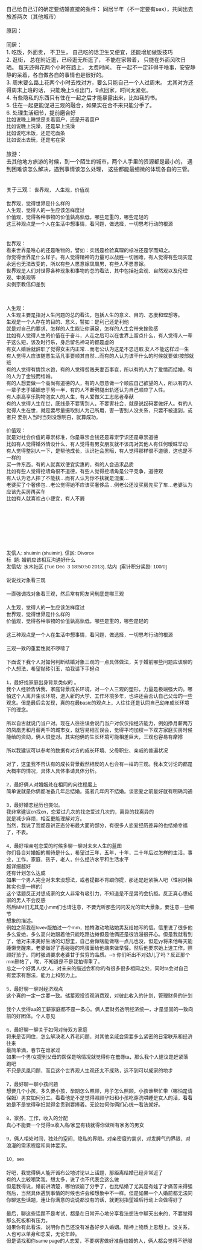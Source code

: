 <div id="sina_keyword_ad_area2" class="articalContent  ">
			自己给自己订的确定要结婚直接的条件： 同居半年（不一定要有sex），共同出去旅游两次（其他城市）
<div><br /></DIV>
<div>原因：</DIV>
<div><br /></DIV>
<div>同居：</DIV>
<div>1. 吃饭，外面贵， 不卫生， 自己吃的话卫生又便宜，还能增加做饭技巧</DIV>
<div>2. 逛街， 总在附近逛，已经逛无所逛了， 不能在家带着， 只能在外面风吹日晒。 每天还得花两个小时在路上， 太费时间。
在一起不一定非得干啥事，安安静静的呆着，各自做各自的事情也是很好的。</DIV>
<div>3. 周末要么路上花两个小时去找对方，要么只能自己一个人过周末。 尤其对方还得周末上班的话，
只能晚上5点出门，9点回家，时间太紧张。</DIV>
<div>4. 有些隐私的东西只有住在一起之后才能暴露出来，比如我的书。</DIV>
<div>5. 住在一起更能促进三观的融合，如果实在合不来只能分手了。</DIV>
<div>6. 处理生活细节，提前磨合好</DIV>
<div><span STYLE="font-family: 宋体, 'Lucida Grande', 'Lucida sans', Verdana, Arial, sans-serif; font-size: 13px; line-height: 18px; background-color: rgb(255, 255, 255);">
比如说晚上睡觉是关着窗户，还是开着窗户&nbsp;<wbr></SPAN><br STYLE="font-family: 宋体, 'Lucida Grande', 'Lucida sans', Verdana, Arial, sans-serif; font-size: 13px; line-height: 18px; background-color: rgb(255, 255, 255);" />

<span STYLE="font-family: 宋体, 'Lucida Grande', 'Lucida sans', Verdana, Arial, sans-serif; font-size: 13px; line-height: 18px; background-color: rgb(255, 255, 255);">
比如说晚上洗澡，还是早上洗澡&nbsp;<wbr>&nbsp;<wbr></SPAN><br STYLE="font-family: 宋体, 'Lucida Grande', 'Lucida sans', Verdana, Arial, sans-serif; font-size: 13px; line-height: 18px; background-color: rgb(255, 255, 255);" />

<span STYLE="font-family: 宋体, 'Lucida Grande', 'Lucida sans', Verdana, Arial, sans-serif; font-size: 13px; line-height: 18px; background-color: rgb(255, 255, 255);">
比如说吃米饭，还是吃面条&nbsp;<wbr></SPAN><br STYLE="font-family: 宋体, 'Lucida Grande', 'Lucida sans', Verdana, Arial, sans-serif; font-size: 13px; line-height: 18px; background-color: rgb(255, 255, 255);" />

<span STYLE="font-family: 宋体, 'Lucida Grande', 'Lucida sans', Verdana, Arial, sans-serif; font-size: 13px; line-height: 18px; background-color: rgb(255, 255, 255);">
比如说出去玩，还是宅在家&nbsp;<wbr></SPAN></DIV>
<div><br /></DIV>
<div>旅游：</DIV>
<div>去其他地方旅游的时候，到一个陌生的城市，两个人手里的资源都是最小的， 遇到困难该怎么解决，遇到事情该怎么处理，
这些都能最细微的体现各自的三管。</DIV>
<div><br /></DIV>
<div><br /></DIV>
<div>关于三观：&nbsp;<wbr><span STYLE="background-color: rgb(255, 255, 255); font-family: 宋体, 'Lucida Grande', 'Lucida sans', Verdana, Arial, sans-serif; font-size: 13px; line-height: 18px;">世界观，&nbsp;<wbr></SPAN><span STYLE="background-color: rgb(255, 255, 255); font-family: 宋体, 'Lucida Grande', 'Lucida sans', Verdana, Arial, sans-serif; font-size: 13px; line-height: 18px;">人生观，</SPAN><span STYLE="background-color: rgb(255, 255, 255); font-family: 宋体, 'Lucida Grande', 'Lucida sans', Verdana, Arial, sans-serif; font-size: 13px; line-height: 18px;">价值观</SPAN></DIV>
<div><span STYLE="background-color: rgb(255, 255, 255); font-family: 宋体, 'Lucida Grande', 'Lucida sans', Verdana, Arial, sans-serif; font-size: 13px; line-height: 18px;">
<br /></SPAN></DIV>
<div><span STYLE="font-family: 宋体, 'Lucida Grande', 'Lucida sans', Verdana, Arial, sans-serif; font-size: 13px; line-height: 18px; background-color: rgb(255, 255, 255);">
世界观，觉得世界是什么样的</SPAN><span STYLE="font-family: 宋体, 'Lucida Grande', 'Lucida sans', Verdana, Arial, sans-serif; font-size: 13px; line-height: 18px; background-color: rgb(255, 255, 255);">&nbsp;<wbr></SPAN></DIV>
<div><span STYLE="font-family: 宋体, 'Lucida Grande', 'Lucida sans', Verdana, Arial, sans-serif; font-size: 13px; line-height: 18px; background-color: rgb(255, 255, 255);">
人生观，觉得人的一生应该怎样度过&nbsp;<wbr></SPAN><br STYLE="font-family: 宋体, 'Lucida Grande', 'Lucida sans', Verdana, Arial, sans-serif; font-size: 13px; line-height: 18px; background-color: rgb(255, 255, 255);" />

<span STYLE="font-family: 宋体, 'Lucida Grande', 'Lucida sans', Verdana, Arial, sans-serif; font-size: 13px; line-height: 18px; background-color: rgb(255, 255, 255);">
价值观，觉得各种事物的价值孰高孰低，哪些是重的，哪些是轻的&nbsp;<wbr></SPAN><span STYLE="font-family: 宋体, 'Lucida Grande', 'Lucida sans', Verdana, Arial, sans-serif; font-size: 13px; line-height: 18px; background-color: rgb(255, 255, 255);">&nbsp;<wbr></SPAN><br STYLE="font-family: 宋体, 'Lucida Grande', 'Lucida sans', Verdana, Arial, sans-serif; font-size: 13px; line-height: 18px; background-color: rgb(255, 255, 255);" />

<span STYLE="font-family: 宋体, 'Lucida Grande', 'Lucida sans', Verdana, Arial, sans-serif; font-size: 13px; line-height: 18px; background-color: rgb(255, 255, 255);">
这三种观点是一个人在生活中想事情，看问题，做选择，一切思考行动的根源&nbsp;<wbr></SPAN></DIV>
<div><br /></DIV>
<div><br /></DIV>
<div><span STYLE="font-family: 宋体, 'Lucida Grande', 'Lucida sans', Verdana, Arial, sans-serif; font-size: 13px; line-height: 18px; background-color: rgb(255, 255, 255);">
世界观：</SPAN></DIV>
<div><span STYLE="font-family: 宋体, 'Lucida Grande', 'Lucida sans', Verdana, Arial, sans-serif; font-size: 13px; line-height: 18px; background-color: rgb(255, 255, 255);">
看来世界是唯心的还是唯物的，譬如：实践是检验真理的标准还是学而知之。</SPAN></DIV>
<div><span STYLE="font-family: 宋体, 'Lucida Grande', 'Lucida sans', Verdana, Arial, sans-serif; font-size: 13px; line-height: 18px; background-color: rgb(255, 255, 255);">
你觉得世界是什么样子。有人觉得精神的力量可以战胜一切困难，有人觉得有些现实是永远也无法改变的，所以有些人愿意嫁凤凰男，有些人不愿意嫁。</SPAN><span STYLE="font-family: 宋体, 'Lucida Grande', 'Lucida sans', Verdana, Arial, sans-serif; font-size: 13px; line-height: 18px; background-color: rgb(255, 255, 255);">&nbsp;<wbr></SPAN></DIV>
<div><span STYLE="font-family: 宋体, 'Lucida Grande', 'Lucida sans', Verdana, Arial, sans-serif; font-size: 13px; line-height: 18px; background-color: rgb(255, 255, 255);">
世界观是人们对世界各种现象和事物的总的看法，其中包括社会观、自然观以及伦理观、审美观等</SPAN></DIV>
<div><span STYLE="font-family: 宋体, 'Lucida Grande', 'Lucida sans', Verdana, Arial, sans-serif; font-size: 13px; line-height: 18px; background-color: rgb(255, 255, 255);">
实例宗教信仰差别&nbsp;<wbr></SPAN><br STYLE="font-family: 宋体, 'Lucida Grande', 'Lucida sans', Verdana, Arial, sans-serif; font-size: 13px; line-height: 18px; background-color: rgb(255, 255, 255);" />

<br /></DIV>
<div><span STYLE="font-family: 宋体, 'Lucida Grande', 'Lucida sans', Verdana, Arial, sans-serif; font-size: 13px; line-height: 18px; background-color: rgb(255, 255, 255);">
人生观：</SPAN></DIV>
<div><span STYLE="font-family: 宋体, 'Lucida Grande', 'Lucida sans', Verdana, Arial, sans-serif; font-size: 13px; line-height: 18px; background-color: rgb(255, 255, 255);">
人生观主要是指对人生问题的总的看法，包括人生的意义、目的、态度和理想等。</SPAN><span STYLE="font-family: 宋体, 'Lucida Grande', 'Lucida sans', Verdana, Arial, sans-serif; font-size: 13px; line-height: 18px; background-color: rgb(255, 255, 255);">&nbsp;<wbr></SPAN></DIV>
<div><span STYLE="font-family: 宋体, 'Lucida Grande', 'Lucida sans', Verdana, Arial, sans-serif; font-size: 13px; line-height: 18px; background-color: rgb(255, 255, 255);">
生观是一个人存在的目的、意义，譬如：是利己还是利他&nbsp;<wbr></SPAN></DIV>
<div><span STYLE="font-family: 宋体, 'Lucida Grande', 'Lucida sans', Verdana, Arial, sans-serif; font-size: 13px; line-height: 18px; background-color: rgb(255, 255, 255);">
就是对自己的要求，怎样的人生能让你满足，怎样的人生会带来挫败感</SPAN></DIV>
<div><span STYLE="font-family: 宋体, 'Lucida Grande', 'Lucida sans', Verdana, Arial, sans-serif; font-size: 13px; line-height: 18px; background-color: rgb(255, 255, 255);">
比如有人觉得人生的价值在于奋斗，人走之后可以在世界上留点什么，有人觉得人一辈子这么短，该及时行乐，身后留名神马的都是虚的</SPAN></DIV>
<div><span STYLE="background-color: rgb(255, 255, 255); font-family: 宋体, 'Lucida Grande', 'Lucida sans', Verdana, Arial, sans-serif; font-size: 13px; line-height: 18px;">
有女人婚后就辞职了觉得女主内正常…而老公认为这是不思进取.女人不能这样过一生</SPAN></DIV>
<div><span STYLE="font-family: 宋体, 'Lucida Grande', 'Lucida sans', Verdana, Arial, sans-serif; font-size: 13px; line-height: 18px; background-color: rgb(255, 255, 255);">
有人觉得人应该随意生活凡事要顺其自然…而有的人认为该干什么的时候就要做!按部就班</SPAN></DIV>
<div><span STYLE="font-family: 宋体, 'Lucida Grande', 'Lucida sans', Verdana, Arial, sans-serif; font-size: 13px; line-height: 18px; background-color: rgb(255, 255, 255);">
有的人觉得有情饮水饱，有的人觉得贫贱夫妻百事哀，所以有的人为了爱情而结婚，有的人为了金钱而结婚。&nbsp;<wbr></SPAN></DIV>
<div><span STYLE="font-family: 宋体, 'Lucida Grande', 'Lucida sans', Verdana, Arial, sans-serif; font-size: 13px; line-height: 18px; background-color: rgb(255, 255, 255);">
有的人想要做一个高尚有道德的人，有的人愿意做一个顺应自己欲望的人，所以有的人一辈子忠于婚姻忠于另一半，有的人不断劈腿出轨还认为自己顺应了人性。&nbsp;<wbr></SPAN></DIV>
<div><span STYLE="font-family: 宋体, 'Lucida Grande', 'Lucida sans', Verdana, Arial, sans-serif; font-size: 13px; line-height: 18px; background-color: rgb(255, 255, 255);">
有人崇高享乐购物泡女人的人生，有人爱做义工志愿者奉献&nbsp;<wbr></SPAN></DIV>
<div><span STYLE="font-family: 宋体, 'Lucida Grande', 'Lucida sans', Verdana, Arial, sans-serif; font-size: 13px; line-height: 18px; background-color: rgb(255, 255, 255);">
有的人觉得人生在世，底线是不要害别人，不要害社会，就是说起码要做好人。有的人觉</SPAN><span STYLE="font-family: 宋体, 'Lucida Grande', 'Lucida sans', Verdana, Arial, sans-serif; font-size: 13px; line-height: 18px; background-color: rgb(255, 255, 255);">得人生在世，就是要尽量摄取别人为己所用，害一害别人没关系，只要不被逮到，或者只&nbsp;<wbr></SPAN><span STYLE="font-family: 宋体, 'Lucida Grande', 'Lucida sans', Verdana, Arial, sans-serif; font-size: 13px; line-height: 18px; background-color: rgb(255, 255, 255);">要别人当时当刻没想明白，就算成功。&nbsp;<wbr></SPAN></DIV>
<div><br /></DIV>
<div><span STYLE="font-family: 宋体, 'Lucida Grande', 'Lucida sans', Verdana, Arial, sans-serif; font-size: 13px; line-height: 18px; background-color: rgb(255, 255, 255);">
价值观：&nbsp;<wbr></SPAN></DIV>
<div><span STYLE="font-family: 宋体, 'Lucida Grande', 'Lucida sans', Verdana, Arial, sans-serif; font-size: 13px; line-height: 18px; background-color: rgb(255, 255, 255);">
就是对社会价值的尊崇标准，你是尊崇金钱还是尊崇学识还是尊崇道德</SPAN></DIV>
<div><span STYLE="background-color: rgb(255, 255, 255); font-family: 宋体, 'Lucida Grande', 'Lucida sans', Verdana, Arial, sans-serif; font-size: 13px; line-height: 18px;">
比如有人觉得婚外情没什么，有人觉得有男女朋友就不该再对其他人有任何暧昧举动</SPAN></DIV>
<div><span STYLE="font-family: 宋体, 'Lucida Grande', 'Lucida sans', Verdana, Arial, sans-serif; font-size: 13px; line-height: 18px; background-color: rgb(255, 255, 255);">
有人觉得整别人一下，是帮他成长，认识社会黑暗，有人觉得那样很不道德，这也是不一样的</SPAN></DIV>
<div><span STYLE="font-family: 宋体, 'Lucida Grande', 'Lucida sans', Verdana, Arial, sans-serif; font-size: 13px; line-height: 18px; background-color: rgb(255, 255, 255);">
买一件东西，有的人就喜欢便宜实惠的，有的人会追求品质</SPAN></DIV>
<div><span STYLE="font-family: 宋体, 'Lucida Grande', 'Lucida sans', Verdana, Arial, sans-serif; font-size: 13px; line-height: 18px; background-color: rgb(255, 255, 255);">
比如有些人觉得挖墙角很不道德，有些人觉得挖墙角是公平竞争，道德观</SPAN></DIV>
<div><span STYLE="font-family: 宋体, 'Lucida Grande', 'Lucida sans', Verdana, Arial, sans-serif; font-size: 13px; line-height: 18px; background-color: rgb(255, 255, 255);">
有人认为老人摔了不能扶…而有人认为你不扶就是混蛋…&nbsp;<wbr></SPAN></DIV>
<div><span STYLE="font-family: 宋体, 'Lucida Grande', 'Lucida sans', Verdana, Arial, sans-serif; font-size: 13px; line-height: 18px; background-color: rgb(255, 255, 255);">
老婆买了个奢侈包…老公觉得她不应该买奢侈品…例老公还没买房先买了车…老婆认为应该先买房再买车</SPAN></DIV>
<div><span STYLE="font-family: 宋体, 'Lucida Grande', 'Lucida sans', Verdana, Arial, sans-serif; font-size: 13px; line-height: 18px; background-color: rgb(255, 255, 255);">
比如有人就喜欢占小便宜，有人不屑&nbsp;<wbr></SPAN></DIV>
<div><span STYLE="font-family: 宋体, 'Lucida Grande', 'Lucida sans', Verdana, Arial, sans-serif; font-size: 13px; line-height: 18px; background-color: rgb(255, 255, 255);">
<br /></SPAN></DIV>
<div><span STYLE="font-family: 宋体, 'Lucida Grande', 'Lucida sans', Verdana, Arial, sans-serif; font-size: 13px; line-height: 18px; background-color: rgb(255, 255, 255);">
<br /></SPAN></DIV>
<div><span STYLE="font-family: 宋体, 'Lucida Grande', 'Lucida sans', Verdana, Arial, sans-serif; font-size: 13px; line-height: 18px; background-color: rgb(255, 255, 255);">
<br /></SPAN></DIV>
<div><span STYLE="font-family: 宋体, 'Lucida Grande', 'Lucida sans', Verdana, Arial, sans-serif; font-size: 13px; line-height: 18px; background-color: rgb(255, 255, 255);">
<br /></SPAN></DIV>
<div><span STYLE="font-family: 宋体, 'Lucida Grande', 'Lucida sans', Verdana, Arial, sans-serif; font-size: 13px; line-height: 18px; background-color: rgb(255, 255, 255);">
<br /></SPAN></DIV>
<div><span STYLE="font-family: 宋体, 'Lucida Grande', 'Lucida sans', Verdana, Arial, sans-serif; font-size: 13px; line-height: 18px; background-color: rgb(255, 255, 255);">
<br /></SPAN></DIV>
<div><span STYLE="font-family: 宋体, 'Lucida Grande', 'Lucida sans', Verdana, Arial, sans-serif; font-size: 13px; line-height: 18px; background-color: rgb(255, 255, 255);">
<br /></SPAN></DIV>
<div><span STYLE="font-family: 宋体, 'Lucida Grande', 'Lucida sans', Verdana, Arial, sans-serif; font-size: 13px; line-height: 18px; background-color: rgb(255, 255, 255);">
发信人: shuimin (shuimin), 信区:
Divorce&nbsp;<wbr></SPAN><br STYLE="font-family: 宋体, 'Lucida Grande', 'Lucida sans', Verdana, Arial, sans-serif; font-size: 13px; line-height: 18px; background-color: rgb(255, 255, 255);" />

<span STYLE="font-family: 宋体, 'Lucida Grande', 'Lucida sans', Verdana, Arial, sans-serif; font-size: 13px; line-height: 18px; background-color: rgb(255, 255, 255);">
标&nbsp;<wbr>&nbsp;<wbr>题:
婚前应该相互沟通好什么&nbsp;<wbr></SPAN><br STYLE="font-family: 宋体, 'Lucida Grande', 'Lucida sans', Verdana, Arial, sans-serif; font-size: 13px; line-height: 18px; background-color: rgb(255, 255, 255);" />

<span STYLE="font-family: 宋体, 'Lucida Grande', 'Lucida sans', Verdana, Arial, sans-serif; font-size: 13px; line-height: 18px; background-color: rgb(255, 255, 255);">
发信站: 水木社区 (Tue Dec&nbsp;<wbr>&nbsp;<wbr>3 18:50:50
2013), 站内&nbsp;<wbr>&nbsp;<wbr>[累计积分奖励:
100/0]&nbsp;<wbr></SPAN><br STYLE="font-family: 宋体, 'Lucida Grande', 'Lucida sans', Verdana, Arial, sans-serif; font-size: 13px; line-height: 18px; background-color: rgb(255, 255, 255);" />

<span STYLE="font-family: 宋体, 'Lucida Grande', 'Lucida sans', Verdana, Arial, sans-serif; font-size: 13px; line-height: 18px; background-color: rgb(255, 255, 255);">
&nbsp;<wbr></SPAN></DIV>
<div><span STYLE="font-family: 宋体, 'Lucida Grande', 'Lucida sans', Verdana, Arial, sans-serif; font-size: 13px; line-height: 18px; background-color: rgb(255, 255, 255);">
说说找对象看三观&nbsp;<wbr></SPAN><br STYLE="font-family: 宋体, 'Lucida Grande', 'Lucida sans', Verdana, Arial, sans-serif; font-size: 13px; line-height: 18px; background-color: rgb(255, 255, 255);" />

<span STYLE="font-family: 宋体, 'Lucida Grande', 'Lucida sans', Verdana, Arial, sans-serif; font-size: 13px; line-height: 18px; background-color: rgb(255, 255, 255);">
&nbsp;<wbr>&nbsp;<wbr></SPAN><br STYLE="font-family: 宋体, 'Lucida Grande', 'Lucida sans', Verdana, Arial, sans-serif; font-size: 13px; line-height: 18px; background-color: rgb(255, 255, 255);" />

<span STYLE="font-family: 宋体, 'Lucida Grande', 'Lucida sans', Verdana, Arial, sans-serif; font-size: 13px; line-height: 18px; background-color: rgb(255, 255, 255);">
一直强调找对象看三观，然后常有网友问到底是哪三观&nbsp;<wbr></SPAN><br STYLE="font-family: 宋体, 'Lucida Grande', 'Lucida sans', Verdana, Arial, sans-serif; font-size: 13px; line-height: 18px; background-color: rgb(255, 255, 255);" />

<span STYLE="font-family: 宋体, 'Lucida Grande', 'Lucida sans', Verdana, Arial, sans-serif; font-size: 13px; line-height: 18px; background-color: rgb(255, 255, 255);">
&nbsp;<wbr>&nbsp;<wbr></SPAN><br STYLE="font-family: 宋体, 'Lucida Grande', 'Lucida sans', Verdana, Arial, sans-serif; font-size: 13px; line-height: 18px; background-color: rgb(255, 255, 255);" />

<span STYLE="font-family: 宋体, 'Lucida Grande', 'Lucida sans', Verdana, Arial, sans-serif; font-size: 13px; line-height: 18px; background-color: rgb(255, 255, 255);">
人生观，觉得人的一生应该怎样度过&nbsp;<wbr></SPAN><br STYLE="font-family: 宋体, 'Lucida Grande', 'Lucida sans', Verdana, Arial, sans-serif; font-size: 13px; line-height: 18px; background-color: rgb(255, 255, 255);" />

<span STYLE="font-family: 宋体, 'Lucida Grande', 'Lucida sans', Verdana, Arial, sans-serif; font-size: 13px; line-height: 18px; background-color: rgb(255, 255, 255);">
世界观，觉得世界是什么样的&nbsp;<wbr></SPAN><br STYLE="font-family: 宋体, 'Lucida Grande', 'Lucida sans', Verdana, Arial, sans-serif; font-size: 13px; line-height: 18px; background-color: rgb(255, 255, 255);" />

<span STYLE="font-family: 宋体, 'Lucida Grande', 'Lucida sans', Verdana, Arial, sans-serif; font-size: 13px; line-height: 18px; background-color: rgb(255, 255, 255);">
价值观，觉得各种事物的价值孰高孰低，哪些是重的，哪些是轻的&nbsp;<wbr></SPAN><br STYLE="font-family: 宋体, 'Lucida Grande', 'Lucida sans', Verdana, Arial, sans-serif; font-size: 13px; line-height: 18px; background-color: rgb(255, 255, 255);" />

<span STYLE="font-family: 宋体, 'Lucida Grande', 'Lucida sans', Verdana, Arial, sans-serif; font-size: 13px; line-height: 18px; background-color: rgb(255, 255, 255);">
&nbsp;<wbr>&nbsp;<wbr></SPAN><br STYLE="font-family: 宋体, 'Lucida Grande', 'Lucida sans', Verdana, Arial, sans-serif; font-size: 13px; line-height: 18px; background-color: rgb(255, 255, 255);" />

<span STYLE="font-family: 宋体, 'Lucida Grande', 'Lucida sans', Verdana, Arial, sans-serif; font-size: 13px; line-height: 18px; background-color: rgb(255, 255, 255);">
这三种观点是一个人在生活中想事情，看问题，做选择，一切思考行动的根源&nbsp;<wbr></SPAN><br STYLE="font-family: 宋体, 'Lucida Grande', 'Lucida sans', Verdana, Arial, sans-serif; font-size: 13px; line-height: 18px; background-color: rgb(255, 255, 255);" />

<span STYLE="font-family: 宋体, 'Lucida Grande', 'Lucida sans', Verdana, Arial, sans-serif; font-size: 13px; line-height: 18px; background-color: rgb(255, 255, 255);">
&nbsp;<wbr>&nbsp;<wbr></SPAN><br STYLE="font-family: 宋体, 'Lucida Grande', 'Lucida sans', Verdana, Arial, sans-serif; font-size: 13px; line-height: 18px; background-color: rgb(255, 255, 255);" />

<span STYLE="font-family: 宋体, 'Lucida Grande', 'Lucida sans', Verdana, Arial, sans-serif; font-size: 13px; line-height: 18px; background-color: rgb(255, 255, 255);">
三观一致的重要性就不啰嗦了&nbsp;<wbr></SPAN><br STYLE="font-family: 宋体, 'Lucida Grande', 'Lucida sans', Verdana, Arial, sans-serif; font-size: 13px; line-height: 18px; background-color: rgb(255, 255, 255);" />

<span STYLE="font-family: 宋体, 'Lucida Grande', 'Lucida sans', Verdana, Arial, sans-serif; font-size: 13px; line-height: 18px; background-color: rgb(255, 255, 255);">
&nbsp;<wbr>&nbsp;<wbr></SPAN><br STYLE="font-family: 宋体, 'Lucida Grande', 'Lucida sans', Verdana, Arial, sans-serif; font-size: 13px; line-height: 18px; background-color: rgb(255, 255, 255);" />

<span STYLE="font-family: 宋体, 'Lucida Grande', 'Lucida sans', Verdana, Arial, sans-serif; font-size: 13px; line-height: 18px; background-color: rgb(255, 255, 255);">
下面说下我个人对如何判断结婚对象三观的一点具体做法，关于婚前哪些问题应该聊的&nbsp;<wbr></SPAN><br STYLE="font-family: 宋体, 'Lucida Grande', 'Lucida sans', Verdana, Arial, sans-serif; font-size: 13px; line-height: 18px; background-color: rgb(255, 255, 255);" />

<span STYLE="font-family: 宋体, 'Lucida Grande', 'Lucida sans', Verdana, Arial, sans-serif; font-size: 13px; line-height: 18px; background-color: rgb(255, 255, 255);">
个人想法，希望抛砖引玉，拍我请下手轻点&nbsp;<wbr></SPAN><br STYLE="font-family: 宋体, 'Lucida Grande', 'Lucida sans', Verdana, Arial, sans-serif; font-size: 13px; line-height: 18px; background-color: rgb(255, 255, 255);" />

<span STYLE="font-family: 宋体, 'Lucida Grande', 'Lucida sans', Verdana, Arial, sans-serif; font-size: 13px; line-height: 18px; background-color: rgb(255, 255, 255);">
&nbsp;<wbr>&nbsp;<wbr></SPAN><br STYLE="font-family: 宋体, 'Lucida Grande', 'Lucida sans', Verdana, Arial, sans-serif; font-size: 13px; line-height: 18px; background-color: rgb(255, 255, 255);" />

<span STYLE="font-family: 宋体, 'Lucida Grande', 'Lucida sans', Verdana, Arial, sans-serif; font-size: 13px; line-height: 18px; background-color: rgb(255, 255, 255);">
1，最好找家庭出身背景类似的 。&nbsp;<wbr></SPAN><br STYLE="font-family: 宋体, 'Lucida Grande', 'Lucida sans', Verdana, Arial, sans-serif; font-size: 13px; line-height: 18px; background-color: rgb(255, 255, 255);" />

<span STYLE="font-family: 宋体, 'Lucida Grande', 'Lucida sans', Verdana, Arial, sans-serif; font-size: 13px; line-height: 18px; background-color: rgb(255, 255, 255);">
我个人经验告诉我，家庭背景成长环境，对一个人三观的塑形，力量是极端强大的。哪&nbsp;<wbr></SPAN><br STYLE="font-family: 宋体, 'Lucida Grande', 'Lucida sans', Verdana, Arial, sans-serif; font-size: 13px; line-height: 18px; background-color: rgb(255, 255, 255);" />

<span STYLE="font-family: 宋体, 'Lucida Grande', 'Lucida sans', Verdana, Arial, sans-serif; font-size: 13px; line-height: 18px; background-color: rgb(255, 255, 255);">
怕这个人离开生长环境，进入新的大学、工作环境多年，也许还会否认自己父母的一些&nbsp;<wbr></SPAN><br STYLE="font-family: 宋体, 'Lucida Grande', 'Lucida sans', Verdana, Arial, sans-serif; font-size: 13px; line-height: 18px; background-color: rgb(255, 255, 255);" />

<span STYLE="font-family: 宋体, 'Lucida Grande', 'Lucida sans', Verdana, Arial, sans-serif; font-size: 13px; line-height: 18px; background-color: rgb(255, 255, 255);">
观念。但是最后会发现，真的在最basic的观点上，人往往还是认同自己幼年成长环境&nbsp;<wbr></SPAN><br STYLE="font-family: 宋体, 'Lucida Grande', 'Lucida sans', Verdana, Arial, sans-serif; font-size: 13px; line-height: 18px; background-color: rgb(255, 255, 255);" />

<span STYLE="font-family: 宋体, 'Lucida Grande', 'Lucida sans', Verdana, Arial, sans-serif; font-size: 13px; line-height: 18px; background-color: rgb(255, 255, 255);">
下的理念。&nbsp;<wbr></SPAN><br STYLE="font-family: 宋体, 'Lucida Grande', 'Lucida sans', Verdana, Arial, sans-serif; font-size: 13px; line-height: 18px; background-color: rgb(255, 255, 255);" />

<span STYLE="font-family: 宋体, 'Lucida Grande', 'Lucida sans', Verdana, Arial, sans-serif; font-size: 13px; line-height: 18px; background-color: rgb(255, 255, 255);">
&nbsp;<wbr>&nbsp;<wbr></SPAN><br STYLE="font-family: 宋体, 'Lucida Grande', 'Lucida sans', Verdana, Arial, sans-serif; font-size: 13px; line-height: 18px; background-color: rgb(255, 255, 255);" />

<span STYLE="font-family: 宋体, 'Lucida Grande', 'Lucida sans', Verdana, Arial, sans-serif; font-size: 13px; line-height: 18px; background-color: rgb(255, 255, 255);">
所以自古就说门当户对。现在人往往误会说门当户对仅仅指经济能力，例如挣月薪两万&nbsp;<wbr></SPAN><br STYLE="font-family: 宋体, 'Lucida Grande', 'Lucida sans', Verdana, Arial, sans-serif; font-size: 13px; line-height: 18px; background-color: rgb(255, 255, 255);" />

<span STYLE="font-family: 宋体, 'Lucida Grande', 'Lucida sans', Verdana, Arial, sans-serif; font-size: 13px; line-height: 18px; background-color: rgb(255, 255, 255);">
的凤凰男和月薪两千的城市女，就容易相互误会，觉得平均加权一下双方家庭买房时候&nbsp;<wbr></SPAN><br STYLE="font-family: 宋体, 'Lucida Grande', 'Lucida sans', Verdana, Arial, sans-serif; font-size: 13px; line-height: 18px; background-color: rgb(255, 255, 255);" />

<span STYLE="font-family: 宋体, 'Lucida Grande', 'Lucida sans', Verdana, Arial, sans-serif; font-size: 13px; line-height: 18px; background-color: rgb(255, 255, 255);">
能给的资助，俩人很登对。其实他俩的生长环境可能相差巨大，三观也容易有摩擦&nbsp;<wbr></SPAN><br STYLE="font-family: 宋体, 'Lucida Grande', 'Lucida sans', Verdana, Arial, sans-serif; font-size: 13px; line-height: 18px; background-color: rgb(255, 255, 255);" />

<span STYLE="font-family: 宋体, 'Lucida Grande', 'Lucida sans', Verdana, Arial, sans-serif; font-size: 13px; line-height: 18px; background-color: rgb(255, 255, 255);">
&nbsp;<wbr>&nbsp;<wbr></SPAN><br STYLE="font-family: 宋体, 'Lucida Grande', 'Lucida sans', Verdana, Arial, sans-serif; font-size: 13px; line-height: 18px; background-color: rgb(255, 255, 255);" />

<span STYLE="font-family: 宋体, 'Lucida Grande', 'Lucida sans', Verdana, Arial, sans-serif; font-size: 13px; line-height: 18px; background-color: rgb(255, 255, 255);">
所以我建议可以参考的数据有对方的成长环境、父母职业、亲戚的普遍状况&nbsp;<wbr></SPAN><br STYLE="font-family: 宋体, 'Lucida Grande', 'Lucida sans', Verdana, Arial, sans-serif; font-size: 13px; line-height: 18px; background-color: rgb(255, 255, 255);" />

<span STYLE="font-family: 宋体, 'Lucida Grande', 'Lucida sans', Verdana, Arial, sans-serif; font-size: 13px; line-height: 18px; background-color: rgb(255, 255, 255);">
&nbsp;<wbr>&nbsp;<wbr></SPAN><br STYLE="font-family: 宋体, 'Lucida Grande', 'Lucida sans', Verdana, Arial, sans-serif; font-size: 13px; line-height: 18px; background-color: rgb(255, 255, 255);" />

<span STYLE="font-family: 宋体, 'Lucida Grande', 'Lucida sans', Verdana, Arial, sans-serif; font-size: 13px; line-height: 18px; background-color: rgb(255, 255, 255);">
对了，这里我不否认有的成长背景截然相反的人也会有一样的三观。我本文讨论的都是&nbsp;<wbr></SPAN><br STYLE="font-family: 宋体, 'Lucida Grande', 'Lucida sans', Verdana, Arial, sans-serif; font-size: 13px; line-height: 18px; background-color: rgb(255, 255, 255);" />

<span STYLE="font-family: 宋体, 'Lucida Grande', 'Lucida sans', Verdana, Arial, sans-serif; font-size: 13px; line-height: 18px; background-color: rgb(255, 255, 255);">
大概率的情况，具体人具体事请具体分析。&nbsp;<wbr></SPAN><br STYLE="font-family: 宋体, 'Lucida Grande', 'Lucida sans', Verdana, Arial, sans-serif; font-size: 13px; line-height: 18px; background-color: rgb(255, 255, 255);" />

<span STYLE="font-family: 宋体, 'Lucida Grande', 'Lucida sans', Verdana, Arial, sans-serif; font-size: 13px; line-height: 18px; background-color: rgb(255, 255, 255);">
&nbsp;<wbr>&nbsp;<wbr></SPAN><br STYLE="font-family: 宋体, 'Lucida Grande', 'Lucida sans', Verdana, Arial, sans-serif; font-size: 13px; line-height: 18px; background-color: rgb(255, 255, 255);" />

<span STYLE="font-family: 宋体, 'Lucida Grande', 'Lucida sans', Verdana, Arial, sans-serif; font-size: 13px; line-height: 18px; background-color: rgb(255, 255, 255);">
2，最好俩人对婚姻处在相同的向往程度上&nbsp;<wbr></SPAN><br STYLE="font-family: 宋体, 'Lucida Grande', 'Lucida sans', Verdana, Arial, sans-serif; font-size: 13px; line-height: 18px; background-color: rgb(255, 255, 255);" />

<span STYLE="font-family: 宋体, 'Lucida Grande', 'Lucida sans', Verdana, Arial, sans-serif; font-size: 13px; line-height: 18px; background-color: rgb(255, 255, 255);">
简单说就是你俩都准备几年后结婚。或者几年内不结婚。谈恋爱之前最好就有明确沟通&nbsp;<wbr></SPAN><br STYLE="font-family: 宋体, 'Lucida Grande', 'Lucida sans', Verdana, Arial, sans-serif; font-size: 13px; line-height: 18px; background-color: rgb(255, 255, 255);" />

<span STYLE="font-family: 宋体, 'Lucida Grande', 'Lucida sans', Verdana, Arial, sans-serif; font-size: 13px; line-height: 18px; background-color: rgb(255, 255, 255);">
&nbsp;<wbr>&nbsp;<wbr></SPAN><br STYLE="font-family: 宋体, 'Lucida Grande', 'Lucida sans', Verdana, Arial, sans-serif; font-size: 13px; line-height: 18px; background-color: rgb(255, 255, 255);" />

<span STYLE="font-family: 宋体, 'Lucida Grande', 'Lucida sans', Verdana, Arial, sans-serif; font-size: 13px; line-height: 18px; background-color: rgb(255, 255, 255);">
3，最好婚恋经历也类似。&nbsp;<wbr></SPAN><br STYLE="font-family: 宋体, 'Lucida Grande', 'Lucida sans', Verdana, Arial, sans-serif; font-size: 13px; line-height: 18px; background-color: rgb(255, 255, 255);" />

<span STYLE="font-family: 宋体, 'Lucida Grande', 'Lucida sans', Verdana, Arial, sans-serif; font-size: 13px; line-height: 18px; background-color: rgb(255, 255, 255);">
我非常建议cn找cn，恋爱过几次的找恋爱过几次的，离异的找离异的&nbsp;<wbr></SPAN><br STYLE="font-family: 宋体, 'Lucida Grande', 'Lucida sans', Verdana, Arial, sans-serif; font-size: 13px; line-height: 18px; background-color: rgb(255, 255, 255);" />

<span STYLE="font-family: 宋体, 'Lucida Grande', 'Lucida sans', Verdana, Arial, sans-serif; font-size: 13px; line-height: 18px; background-color: rgb(255, 255, 255);">
就是减少麻烦，相互更能理解对方。&nbsp;<wbr></SPAN><br STYLE="font-family: 宋体, 'Lucida Grande', 'Lucida sans', Verdana, Arial, sans-serif; font-size: 13px; line-height: 18px; background-color: rgb(255, 255, 255);" />

<span STYLE="font-family: 宋体, 'Lucida Grande', 'Lucida sans', Verdana, Arial, sans-serif; font-size: 13px; line-height: 18px; background-color: rgb(255, 255, 255);">
当然，我说了我都是讲正态分布最大面的部分，有很多人恋爱经历差异的也结婚幸福&nbsp;<wbr></SPAN><br STYLE="font-family: 宋体, 'Lucida Grande', 'Lucida sans', Verdana, Arial, sans-serif; font-size: 13px; line-height: 18px; background-color: rgb(255, 255, 255);" />

<span STYLE="font-family: 宋体, 'Lucida Grande', 'Lucida sans', Verdana, Arial, sans-serif; font-size: 13px; line-height: 18px; background-color: rgb(255, 255, 255);">
了，不表。&nbsp;<wbr></SPAN><br STYLE="font-family: 宋体, 'Lucida Grande', 'Lucida sans', Verdana, Arial, sans-serif; font-size: 13px; line-height: 18px; background-color: rgb(255, 255, 255);" />

<span STYLE="font-family: 宋体, 'Lucida Grande', 'Lucida sans', Verdana, Arial, sans-serif; font-size: 13px; line-height: 18px; background-color: rgb(255, 255, 255);">
&nbsp;<wbr>&nbsp;<wbr></SPAN><br STYLE="font-family: 宋体, 'Lucida Grande', 'Lucida sans', Verdana, Arial, sans-serif; font-size: 13px; line-height: 18px; background-color: rgb(255, 255, 255);" />

<span STYLE="font-family: 宋体, 'Lucida Grande', 'Lucida sans', Verdana, Arial, sans-serif; font-size: 13px; line-height: 18px; background-color: rgb(255, 255, 255);">
4，最好相亲啦恋爱的时候多聊一聊对未来人生的蓝图&nbsp;<wbr></SPAN><br STYLE="font-family: 宋体, 'Lucida Grande', 'Lucida sans', Verdana, Arial, sans-serif; font-size: 13px; line-height: 18px; background-color: rgb(255, 255, 255);" />

<span STYLE="font-family: 宋体, 'Lucida Grande', 'Lucida sans', Verdana, Arial, sans-serif; font-size: 13px; line-height: 18px; background-color: rgb(255, 255, 255);">
你们各自对婚姻的期待是什么，希望过三年，五年，十年，二十年后过怎样的生活，事&nbsp;<wbr></SPAN><br STYLE="font-family: 宋体, 'Lucida Grande', 'Lucida sans', Verdana, Arial, sans-serif; font-size: 13px; line-height: 18px; background-color: rgb(255, 255, 255);" />

<span STYLE="font-family: 宋体, 'Lucida Grande', 'Lucida sans', Verdana, Arial, sans-serif; font-size: 13px; line-height: 18px; background-color: rgb(255, 255, 255);">
业，工作，家庭，孩子，老人，什么经济水平和生活水平&nbsp;<wbr></SPAN><br STYLE="font-family: 宋体, 'Lucida Grande', 'Lucida sans', Verdana, Arial, sans-serif; font-size: 13px; line-height: 18px; background-color: rgb(255, 255, 255);" />

<span STYLE="font-family: 宋体, 'Lucida Grande', 'Lucida sans', Verdana, Arial, sans-serif; font-size: 13px; line-height: 18px; background-color: rgb(255, 255, 255);">
越详细越好&nbsp;<wbr></SPAN><br STYLE="font-family: 宋体, 'Lucida Grande', 'Lucida sans', Verdana, Arial, sans-serif; font-size: 13px; line-height: 18px; background-color: rgb(255, 255, 255);" />

<span STYLE="font-family: 宋体, 'Lucida Grande', 'Lucida sans', Verdana, Arial, sans-serif; font-size: 13px; line-height: 18px; background-color: rgb(255, 255, 255);">
还有计划怎么达成&nbsp;<wbr></SPAN><br STYLE="font-family: 宋体, 'Lucida Grande', 'Lucida sans', Verdana, Arial, sans-serif; font-size: 13px; line-height: 18px; background-color: rgb(255, 255, 255);" />

<span STYLE="font-family: 宋体, 'Lucida Grande', 'Lucida sans', Verdana, Arial, sans-serif; font-size: 13px; line-height: 18px; background-color: rgb(255, 255, 255);">
如果一个男人完全对未来没想法，或者提都不肯跟你提，那还是赶紧换人吧（性别对换&nbsp;<wbr></SPAN><br STYLE="font-family: 宋体, 'Lucida Grande', 'Lucida sans', Verdana, Arial, sans-serif; font-size: 13px; line-height: 18px; background-color: rgb(255, 255, 255);" />

<span STYLE="font-family: 宋体, 'Lucida Grande', 'Lucida sans', Verdana, Arial, sans-serif; font-size: 13px; line-height: 18px; background-color: rgb(255, 255, 255);">
其实也是一样的）&nbsp;<wbr></SPAN><br STYLE="font-family: 宋体, 'Lucida Grande', 'Lucida sans', Verdana, Arial, sans-serif; font-size: 13px; line-height: 18px; background-color: rgb(255, 255, 255);" />

<span STYLE="font-family: 宋体, 'Lucida Grande', 'Lucida sans', Verdana, Arial, sans-serif; font-size: 13px; line-height: 18px; background-color: rgb(255, 255, 255);">
这个话题反正对想成家的女人非常有吸引力，不知道是不是男的会抗拒。反正真心想成&nbsp;<wbr></SPAN><br STYLE="font-family: 宋体, 'Lucida Grande', 'Lucida sans', Verdana, Arial, sans-serif; font-size: 13px; line-height: 18px; background-color: rgb(255, 255, 255);" />

<span STYLE="font-family: 宋体, 'Lucida Grande', 'Lucida sans', Verdana, Arial, sans-serif; font-size: 13px; line-height: 18px; background-color: rgb(255, 255, 255);">
家的男人不会反感&nbsp;<wbr></SPAN><br STYLE="font-family: 宋体, 'Lucida Grande', 'Lucida sans', Verdana, Arial, sans-serif; font-size: 13px; line-height: 18px; background-color: rgb(255, 255, 255);" />

<span STYLE="font-family: 宋体, 'Lucida Grande', 'Lucida sans', Verdana, Arial, sans-serif; font-size: 13px; line-height: 18px; background-color: rgb(255, 255, 255);">
然后MM们尤其是小mm们也请注意，不要光听那些闪闪发光的宏大景象，要注意一些细节&nbsp;<wbr></SPAN><br STYLE="font-family: 宋体, 'Lucida Grande', 'Lucida sans', Verdana, Arial, sans-serif; font-size: 13px; line-height: 18px; background-color: rgb(255, 255, 255);" />

<span STYLE="font-family: 宋体, 'Lucida Grande', 'Lucida sans', Verdana, Arial, sans-serif; font-size: 13px; line-height: 18px; background-color: rgb(255, 255, 255);">
想象的描述。&nbsp;<wbr></SPAN><br STYLE="font-family: 宋体, 'Lucida Grande', 'Lucida sans', Verdana, Arial, sans-serif; font-size: 13px; line-height: 18px; background-color: rgb(255, 255, 255);" />

<span STYLE="font-family: 宋体, 'Lucida Grande', 'Lucida sans', Verdana, Arial, sans-serif; font-size: 13px; line-height: 18px; background-color: rgb(255, 255, 255);">
例如之前我在lovev版拍过一个mm，她特激动地贴她男友给她写的信。信里说了很多他&nbsp;<wbr></SPAN><br STYLE="font-family: 宋体, 'Lucida Grande', 'Lucida sans', Verdana, Arial, sans-serif; font-size: 13px; line-height: 18px; background-color: rgb(255, 255, 255);" />

<span STYLE="font-family: 宋体, 'Lucida Grande', 'Lucida sans', Verdana, Arial, sans-serif; font-size: 13px; line-height: 18px; background-color: rgb(255, 255, 255);">
多么爱她，多么高兴她跟着他只能吃路边摊但是他俩还是很浪漫很开心。但是我就看到&nbsp;<wbr></SPAN><br STYLE="font-family: 宋体, 'Lucida Grande', 'Lucida sans', Verdana, Arial, sans-serif; font-size: 13px; line-height: 18px; background-color: rgb(255, 255, 255);" />

<span STYLE="font-family: 宋体, 'Lucida Grande', 'Lucida sans', Verdana, Arial, sans-serif; font-size: 13px; line-height: 18px; background-color: rgb(255, 255, 255);">
了，他对未来美好生活的幻想里，自己会做啥能做啥一点儿也没，但是yy将来他每天能&nbsp;<wbr></SPAN><br STYLE="font-family: 宋体, 'Lucida Grande', 'Lucida sans', Verdana, Arial, sans-serif; font-size: 13px; line-height: 18px; background-color: rgb(255, 255, 255);" />

<span STYLE="font-family: 宋体, 'Lucida Grande', 'Lucida sans', Verdana, Arial, sans-serif; font-size: 13px; line-height: 18px; background-color: rgb(255, 255, 255);">
睡懒觉醒来，老婆做好了香碰碰的鸡蛋面给他端来做早餐。然后他要求她上进工作，照&nbsp;<wbr></SPAN><br STYLE="font-family: 宋体, 'Lucida Grande', 'Lucida sans', Verdana, Arial, sans-serif; font-size: 13px; line-height: 18px; background-color: rgb(255, 255, 255);" />

<span STYLE="font-family: 宋体, 'Lucida Grande', 'Lucida sans', Verdana, Arial, sans-serif; font-size: 13px; line-height: 18px; background-color: rgb(255, 255, 255);">
顾好孩子。同时强调要求老婆甘于贫穷的品质。--b
你们听出不对劲儿了吗？反正那个&nbsp;<wbr></SPAN><br STYLE="font-family: 宋体, 'Lucida Grande', 'Lucida sans', Verdana, Arial, sans-serif; font-size: 13px; line-height: 18px; background-color: rgb(255, 255, 255);" />

<span STYLE="font-family: 宋体, 'Lucida Grande', 'Lucida sans', Verdana, Arial, sans-serif; font-size: 13px; line-height: 18px; background-color: rgb(255, 255, 255);">
mm删帖了，唉，不知道是不是我拍得重了。&nbsp;<wbr></SPAN><br STYLE="font-family: 宋体, 'Lucida Grande', 'Lucida sans', Verdana, Arial, sans-serif; font-size: 13px; line-height: 18px; background-color: rgb(255, 255, 255);" />

<span STYLE="font-family: 宋体, 'Lucida Grande', 'Lucida sans', Verdana, Arial, sans-serif; font-size: 13px; line-height: 18px; background-color: rgb(255, 255, 255);">
总之一个好男人/女人，对未来的描述会和你的有很多很多相同之处，同时ta会对自己&nbsp;<wbr></SPAN><br STYLE="font-family: 宋体, 'Lucida Grande', 'Lucida sans', Verdana, Arial, sans-serif; font-size: 13px; line-height: 18px; background-color: rgb(255, 255, 255);" />

<span STYLE="font-family: 宋体, 'Lucida Grande', 'Lucida sans', Verdana, Arial, sans-serif; font-size: 13px; line-height: 18px; background-color: rgb(255, 255, 255);">
有要求有想法，能力上和努力上。&nbsp;<wbr></SPAN><br STYLE="font-family: 宋体, 'Lucida Grande', 'Lucida sans', Verdana, Arial, sans-serif; font-size: 13px; line-height: 18px; background-color: rgb(255, 255, 255);" />

<span STYLE="font-family: 宋体, 'Lucida Grande', 'Lucida sans', Verdana, Arial, sans-serif; font-size: 13px; line-height: 18px; background-color: rgb(255, 255, 255);">
&nbsp;<wbr>&nbsp;<wbr></SPAN><br STYLE="font-family: 宋体, 'Lucida Grande', 'Lucida sans', Verdana, Arial, sans-serif; font-size: 13px; line-height: 18px; background-color: rgb(255, 255, 255);" />

<span STYLE="font-family: 宋体, 'Lucida Grande', 'Lucida sans', Verdana, Arial, sans-serif; font-size: 13px; line-height: 18px; background-color: rgb(255, 255, 255);">
5，最好聊一聊对经济观点&nbsp;<wbr></SPAN><br STYLE="font-family: 宋体, 'Lucida Grande', 'Lucida sans', Verdana, Arial, sans-serif; font-size: 13px; line-height: 18px; background-color: rgb(255, 255, 255);" />

<span STYLE="font-family: 宋体, 'Lucida Grande', 'Lucida sans', Verdana, Arial, sans-serif; font-size: 13px; line-height: 18px; background-color: rgb(255, 255, 255);">
这个真的一定一定要一致。储蓄观投资观消费观，对彼此收入的计划，管理财务的计划&nbsp;<wbr></SPAN><br STYLE="font-family: 宋体, 'Lucida Grande', 'Lucida sans', Verdana, Arial, sans-serif; font-size: 13px; line-height: 18px; background-color: rgb(255, 255, 255);" />

<span STYLE="font-family: 宋体, 'Lucida Grande', 'Lucida sans', Verdana, Arial, sans-serif; font-size: 13px; line-height: 18px; background-color: rgb(255, 255, 255);">
&nbsp;<wbr>&nbsp;<wbr></SPAN><br STYLE="font-family: 宋体, 'Lucida Grande', 'Lucida sans', Verdana, Arial, sans-serif; font-size: 13px; line-height: 18px; background-color: rgb(255, 255, 255);" />

<span STYLE="font-family: 宋体, 'Lucida Grande', 'Lucida sans', Verdana, Arial, sans-serif; font-size: 13px; line-height: 18px; background-color: rgb(255, 255, 255);">
我个人觉得aa的工薪家庭都不是一条心。俩人要财务透明经济统一，才是坚固的一致向&nbsp;<wbr></SPAN><br STYLE="font-family: 宋体, 'Lucida Grande', 'Lucida sans', Verdana, Arial, sans-serif; font-size: 13px; line-height: 18px; background-color: rgb(255, 255, 255);" />

<span STYLE="font-family: 宋体, 'Lucida Grande', 'Lucida sans', Verdana, Arial, sans-serif; font-size: 13px; line-height: 18px; background-color: rgb(255, 255, 255);">
前的好团体。个人意见&nbsp;<wbr></SPAN><br STYLE="font-family: 宋体, 'Lucida Grande', 'Lucida sans', Verdana, Arial, sans-serif; font-size: 13px; line-height: 18px; background-color: rgb(255, 255, 255);" />

<span STYLE="font-family: 宋体, 'Lucida Grande', 'Lucida sans', Verdana, Arial, sans-serif; font-size: 13px; line-height: 18px; background-color: rgb(255, 255, 255);">
&nbsp;<wbr>&nbsp;<wbr></SPAN><br STYLE="font-family: 宋体, 'Lucida Grande', 'Lucida sans', Verdana, Arial, sans-serif; font-size: 13px; line-height: 18px; background-color: rgb(255, 255, 255);" />

<span STYLE="font-family: 宋体, 'Lucida Grande', 'Lucida sans', Verdana, Arial, sans-serif; font-size: 13px; line-height: 18px; background-color: rgb(255, 255, 255);">
6，最好聊一聊关于如何对待双方家庭&nbsp;<wbr></SPAN><br STYLE="font-family: 宋体, 'Lucida Grande', 'Lucida sans', Verdana, Arial, sans-serif; font-size: 13px; line-height: 18px; background-color: rgb(255, 255, 255);" />

<span STYLE="font-family: 宋体, 'Lucida Grande', 'Lucida sans', Verdana, Arial, sans-serif; font-size: 13px; line-height: 18px; background-color: rgb(255, 255, 255);">
将来是否同住，怎么解决老人养老问题，对其他亲戚会需要多么紧密的日常联系和经济&nbsp;<wbr></SPAN><br STYLE="font-family: 宋体, 'Lucida Grande', 'Lucida sans', Verdana, Arial, sans-serif; font-size: 13px; line-height: 18px; background-color: rgb(255, 255, 255);" />

<span STYLE="font-family: 宋体, 'Lucida Grande', 'Lucida sans', Verdana, Arial, sans-serif; font-size: 13px; line-height: 18px; background-color: rgb(255, 255, 255);">
往来&nbsp;<wbr></SPAN><br STYLE="font-family: 宋体, 'Lucida Grande', 'Lucida sans', Verdana, Arial, sans-serif; font-size: 13px; line-height: 18px; background-color: rgb(255, 255, 255);" />

<span STYLE="font-family: 宋体, 'Lucida Grande', 'Lucida sans', Verdana, Arial, sans-serif; font-size: 13px; line-height: 18px; background-color: rgb(255, 255, 255);">
最简单滴，春节在谁家过&nbsp;<wbr></SPAN><br STYLE="font-family: 宋体, 'Lucida Grande', 'Lucida sans', Verdana, Arial, sans-serif; font-size: 13px; line-height: 18px; background-color: rgb(255, 255, 255);" />

<span STYLE="font-family: 宋体, 'Lucida Grande', 'Lucida sans', Verdana, Arial, sans-serif; font-size: 13px; line-height: 18px; background-color: rgb(255, 255, 255);">
如果一个男/女提到父母的医保是啥情况就觉得你在羞辱ta，那么我个人建议是赶紧落&nbsp;<wbr></SPAN><br STYLE="font-family: 宋体, 'Lucida Grande', 'Lucida sans', Verdana, Arial, sans-serif; font-size: 13px; line-height: 18px; background-color: rgb(255, 255, 255);" />

<span STYLE="font-family: 宋体, 'Lucida Grande', 'Lucida sans', Verdana, Arial, sans-serif; font-size: 13px; line-height: 18px; background-color: rgb(255, 255, 255);">
跑吧&nbsp;<wbr></SPAN><br STYLE="font-family: 宋体, 'Lucida Grande', 'Lucida sans', Verdana, Arial, sans-serif; font-size: 13px; line-height: 18px; background-color: rgb(255, 255, 255);" />

<span STYLE="font-family: 宋体, 'Lucida Grande', 'Lucida sans', Verdana, Arial, sans-serif; font-size: 13px; line-height: 18px; background-color: rgb(255, 255, 255);">
不只是凤凰问题，而且这个世界观人生观还太不成熟，远不到可以成家的地步&nbsp;<wbr></SPAN><br STYLE="font-family: 宋体, 'Lucida Grande', 'Lucida sans', Verdana, Arial, sans-serif; font-size: 13px; line-height: 18px; background-color: rgb(255, 255, 255);" />

<span STYLE="font-family: 宋体, 'Lucida Grande', 'Lucida sans', Verdana, Arial, sans-serif; font-size: 13px; line-height: 18px; background-color: rgb(255, 255, 255);">
&nbsp;<wbr>&nbsp;<wbr></SPAN><br STYLE="font-family: 宋体, 'Lucida Grande', 'Lucida sans', Verdana, Arial, sans-serif; font-size: 13px; line-height: 18px; background-color: rgb(255, 255, 255);" />

<span STYLE="font-family: 宋体, 'Lucida Grande', 'Lucida sans', Verdana, Arial, sans-serif; font-size: 13px; line-height: 18px; background-color: rgb(255, 255, 255);">
7，最好聊一聊小孩问题&nbsp;<wbr></SPAN><br STYLE="font-family: 宋体, 'Lucida Grande', 'Lucida sans', Verdana, Arial, sans-serif; font-size: 13px; line-height: 18px; background-color: rgb(255, 255, 255);" />

<span STYLE="font-family: 宋体, 'Lucida Grande', 'Lucida sans', Verdana, Arial, sans-serif; font-size: 13px; line-height: 18px; background-color: rgb(255, 255, 255);">
想要几个小孩，多久要小孩，孕期怎么照顾，月子怎么照顾，小孩谁帮忙带（哪怕是请&nbsp;<wbr></SPAN><br STYLE="font-family: 宋体, 'Lucida Grande', 'Lucida sans', Verdana, Arial, sans-serif; font-size: 13px; line-height: 18px; background-color: rgb(255, 255, 255);" />

<span STYLE="font-family: 宋体, 'Lucida Grande', 'Lucida sans', Verdana, Arial, sans-serif; font-size: 13px; line-height: 18px; background-color: rgb(255, 255, 255);">
保姆）男女如何分工。看看他是不是觉得照顾孕妇和小孩吃穿洗哄睡是女人的活，看看&nbsp;<wbr></SPAN><br STYLE="font-family: 宋体, 'Lucida Grande', 'Lucida sans', Verdana, Arial, sans-serif; font-size: 13px; line-height: 18px; background-color: rgb(255, 255, 255);" />

<span STYLE="font-family: 宋体, 'Lucida Grande', 'Lucida sans', Verdana, Arial, sans-serif; font-size: 13px; line-height: 18px; background-color: rgb(255, 255, 255);">
她是不是觉得孕妇就得金贵到要捧着。无论如何你俩扪心统一看法就好。&nbsp;<wbr></SPAN><br STYLE="font-family: 宋体, 'Lucida Grande', 'Lucida sans', Verdana, Arial, sans-serif; font-size: 13px; line-height: 18px; background-color: rgb(255, 255, 255);" />

<span STYLE="font-family: 宋体, 'Lucida Grande', 'Lucida sans', Verdana, Arial, sans-serif; font-size: 13px; line-height: 18px; background-color: rgb(255, 255, 255);">
&nbsp;<wbr>&nbsp;<wbr></SPAN><br STYLE="font-family: 宋体, 'Lucida Grande', 'Lucida sans', Verdana, Arial, sans-serif; font-size: 13px; line-height: 18px; background-color: rgb(255, 255, 255);" />

<span STYLE="font-family: 宋体, 'Lucida Grande', 'Lucida sans', Verdana, Arial, sans-serif; font-size: 13px; line-height: 18px; background-color: rgb(255, 255, 255);">
8，家务，工作，收入的分配&nbsp;<wbr></SPAN><br STYLE="font-family: 宋体, 'Lucida Grande', 'Lucida sans', Verdana, Arial, sans-serif; font-size: 13px; line-height: 18px; background-color: rgb(255, 255, 255);" />

<span STYLE="font-family: 宋体, 'Lucida Grande', 'Lucida sans', Verdana, Arial, sans-serif; font-size: 13px; line-height: 18px; background-color: rgb(255, 255, 255);">
真心不能要一个觉得ta收入高/家里有钱就得你做所有家务的男女&nbsp;<wbr></SPAN><br STYLE="font-family: 宋体, 'Lucida Grande', 'Lucida sans', Verdana, Arial, sans-serif; font-size: 13px; line-height: 18px; background-color: rgb(255, 255, 255);" />

<span STYLE="font-family: 宋体, 'Lucida Grande', 'Lucida sans', Verdana, Arial, sans-serif; font-size: 13px; line-height: 18px; background-color: rgb(255, 255, 255);">
&nbsp;<wbr>&nbsp;<wbr></SPAN><br STYLE="font-family: 宋体, 'Lucida Grande', 'Lucida sans', Verdana, Arial, sans-serif; font-size: 13px; line-height: 18px; background-color: rgb(255, 255, 255);" />

<span STYLE="font-family: 宋体, 'Lucida Grande', 'Lucida sans', Verdana, Arial, sans-serif; font-size: 13px; line-height: 18px; background-color: rgb(255, 255, 255);">
9，俩人相处时间，独处的空间，隐私的界限。对亲密度的需求，对发脾气的界限，对&nbsp;<wbr></SPAN><br STYLE="font-family: 宋体, 'Lucida Grande', 'Lucida sans', Verdana, Arial, sans-serif; font-size: 13px; line-height: 18px; background-color: rgb(255, 255, 255);" />

<span STYLE="font-family: 宋体, 'Lucida Grande', 'Lucida sans', Verdana, Arial, sans-serif; font-size: 13px; line-height: 18px; background-color: rgb(255, 255, 255);">
浪漫的需求程度和具体要求。&nbsp;<wbr></SPAN><br STYLE="font-family: 宋体, 'Lucida Grande', 'Lucida sans', Verdana, Arial, sans-serif; font-size: 13px; line-height: 18px; background-color: rgb(255, 255, 255);" />

<span STYLE="font-family: 宋体, 'Lucida Grande', 'Lucida sans', Verdana, Arial, sans-serif; font-size: 13px; line-height: 18px; background-color: rgb(255, 255, 255);">
&nbsp;<wbr>&nbsp;<wbr></SPAN><br STYLE="font-family: 宋体, 'Lucida Grande', 'Lucida sans', Verdana, Arial, sans-serif; font-size: 13px; line-height: 18px; background-color: rgb(255, 255, 255);" />

<span STYLE="font-family: 宋体, 'Lucida Grande', 'Lucida sans', Verdana, Arial, sans-serif; font-size: 13px; line-height: 18px; background-color: rgb(255, 255, 255);">
10，sex&nbsp;<wbr></SPAN><br STYLE="font-family: 宋体, 'Lucida Grande', 'Lucida sans', Verdana, Arial, sans-serif; font-size: 13px; line-height: 18px; background-color: rgb(255, 255, 255);" />

<span STYLE="font-family: 宋体, 'Lucida Grande', 'Lucida sans', Verdana, Arial, sans-serif; font-size: 13px; line-height: 18px; background-color: rgb(255, 255, 255);">
&nbsp;<wbr>&nbsp;<wbr></SPAN><br STYLE="font-family: 宋体, 'Lucida Grande', 'Lucida sans', Verdana, Arial, sans-serif; font-size: 13px; line-height: 18px; background-color: rgb(255, 255, 255);" />

<span STYLE="font-family: 宋体, 'Lucida Grande', 'Lucida sans', Verdana, Arial, sans-serif; font-size: 13px; line-height: 18px; background-color: rgb(255, 255, 255);">
好吧，我觉得俩人能开诚布公地讨论以上话题，那距离结婚已经非常近了&nbsp;<wbr></SPAN><br STYLE="font-family: 宋体, 'Lucida Grande', 'Lucida sans', Verdana, Arial, sans-serif; font-size: 13px; line-height: 18px; background-color: rgb(255, 255, 255);" />

<span STYLE="font-family: 宋体, 'Lucida Grande', 'Lucida sans', Verdana, Arial, sans-serif; font-size: 13px; line-height: 18px; background-color: rgb(255, 255, 255);">
有的人比较嘲笑我，想太多，说了也不代表会这么做&nbsp;<wbr></SPAN><br STYLE="font-family: 宋体, 'Lucida Grande', 'Lucida sans', Verdana, Arial, sans-serif; font-size: 13px; line-height: 18px; background-color: rgb(255, 255, 255);" />

<span STYLE="font-family: 宋体, 'Lucida Grande', 'Lucida sans', Verdana, Arial, sans-serif; font-size: 13px; line-height: 18px; background-color: rgb(255, 255, 255);">
但是我得说，婚前讲清楚，哪怕谈崩了分手了，也比结婚了尤其是有娃了才痛苦来得强&nbsp;<wbr></SPAN><br STYLE="font-family: 宋体, 'Lucida Grande', 'Lucida sans', Verdana, Arial, sans-serif; font-size: 13px; line-height: 18px; background-color: rgb(255, 255, 255);" />

<span STYLE="font-family: 宋体, 'Lucida Grande', 'Lucida sans', Verdana, Arial, sans-serif; font-size: 13px; line-height: 18px; background-color: rgb(255, 255, 255);">
然后，当然具体遇到事情的时候也许会和想象中不一样。但是如果一个人婚前都无法同&nbsp;<wbr></SPAN><br STYLE="font-family: 宋体, 'Lucida Grande', 'Lucida sans', Verdana, Arial, sans-serif; font-size: 13px; line-height: 18px; background-color: rgb(255, 255, 255);" />

<span STYLE="font-family: 宋体, 'Lucida Grande', 'Lucida sans', Verdana, Arial, sans-serif; font-size: 13px; line-height: 18px; background-color: rgb(255, 255, 255);">
你聊这些话题，连让你满意的说说都没有的话，就更别指望婚后行动上会做得好了&nbsp;<wbr></SPAN><br STYLE="font-family: 宋体, 'Lucida Grande', 'Lucida sans', Verdana, Arial, sans-serif; font-size: 13px; line-height: 18px; background-color: rgb(255, 255, 255);" />

<span STYLE="font-family: 宋体, 'Lucida Grande', 'Lucida sans', Verdana, Arial, sans-serif; font-size: 13px; line-height: 18px; background-color: rgb(255, 255, 255);">
&nbsp;<wbr>&nbsp;<wbr></SPAN><br STYLE="font-family: 宋体, 'Lucida Grande', 'Lucida sans', Verdana, Arial, sans-serif; font-size: 13px; line-height: 18px; background-color: rgb(255, 255, 255);" />

<span STYLE="font-family: 宋体, 'Lucida Grande', 'Lucida sans', Verdana, Arial, sans-serif; font-size: 13px; line-height: 18px; background-color: rgb(255, 255, 255);">
最后，聊这些话题不是考试，都是在日常开心地分享看法想法中聊天出来的，不要觉得&nbsp;<wbr></SPAN><br STYLE="font-family: 宋体, 'Lucida Grande', 'Lucida sans', Verdana, Arial, sans-serif; font-size: 13px; line-height: 18px; background-color: rgb(255, 255, 255);" />

<span STYLE="font-family: 宋体, 'Lucida Grande', 'Lucida sans', Verdana, Arial, sans-serif; font-size: 13px; line-height: 18px; background-color: rgb(255, 255, 255);">
那么死板和有压力。&nbsp;<wbr></SPAN><br STYLE="font-family: 宋体, 'Lucida Grande', 'Lucida sans', Verdana, Arial, sans-serif; font-size: 13px; line-height: 18px; background-color: rgb(255, 255, 255);" />

<span STYLE="font-family: 宋体, 'Lucida Grande', 'Lucida sans', Verdana, Arial, sans-serif; font-size: 13px; line-height: 18px; background-color: rgb(255, 255, 255);">
如果你有此看法，说明你自己还没有准备好步入婚姻。精神上物质上思想上。没关系，&nbsp;<wbr></SPAN><br STYLE="font-family: 宋体, 'Lucida Grande', 'Lucida sans', Verdana, Arial, sans-serif; font-size: 13px; line-height: 18px; background-color: rgb(255, 255, 255);" />

<span STYLE="font-family: 宋体, 'Lucida Grande', 'Lucida sans', Verdana, Arial, sans-serif; font-size: 13px; line-height: 18px; background-color: rgb(255, 255, 255);">
人也可以单身和恋爱，无论年龄。&nbsp;<wbr></SPAN><br STYLE="font-family: 宋体, 'Lucida Grande', 'Lucida sans', Verdana, Arial, sans-serif; font-size: 13px; line-height: 18px; background-color: rgb(255, 255, 255);" />

<span STYLE="font-family: 宋体, 'Lucida Grande', 'Lucida sans', Verdana, Arial, sans-serif; font-size: 13px; line-height: 18px; background-color: rgb(255, 255, 255);">
但是请找和你same
page的人恋爱，不要祸害做好准备结婚的人，俩人都会觉得不舒服&nbsp;<wbr></SPAN></DIV>							
		</div>